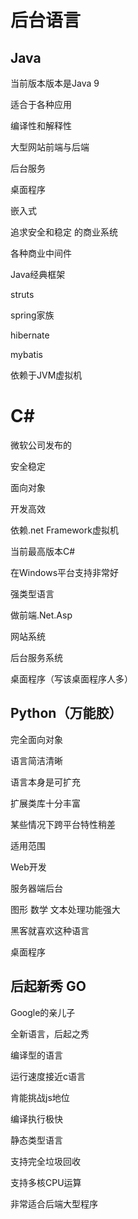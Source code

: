 # 后台语言 

## Java

当前版本版本是Java 9

适合于各种应用

编译性和解释性

大型网站前端与后端

后台服务

桌面程序

嵌入式

追求安全和稳定 的商业系统

各种商业中间件

Java经典框架

struts

spring家族

hibernate

mybatis

依赖于JVM虚拟机

#  C#

微软公司发布的

安全稳定

面向对象

开发高效

依赖.net Framework虚拟机

当前最高版本C#

在Windows平台支持非常好

强类型语言

做前端.Net.Asp

网站系统

后台服务系统

桌面程序（写该桌面程序人多）

## Python（万能胶）

完全面向对象

语言简洁清晰

语言本身是可扩充

扩展类库十分丰富

某些情况下跨平台特性稍差

适用范围

Web开发

服务器端后台

图形 数学 文本处理功能强大

黑客就喜欢这种语言

桌面程序

## 后起新秀 GO

Google的亲儿子

全新语言，后起之秀

编译型的语言

运行速度接近c语言

肯能挑战js地位

编译执行极快

静态类型语言

支持完全垃圾回收

支持多核CPU运算

非常适合后端大型程序





